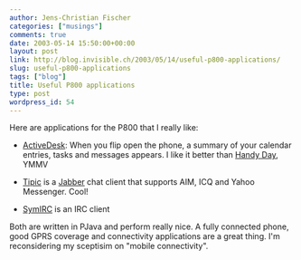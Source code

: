 ```yaml
---
author: Jens-Christian Fischer
categories: ["musings"]
comments: true
date: 2003-05-14 15:50:00+00:00
layout: post
link: http://blog.invisible.ch/2003/05/14/useful-p800-applications/
slug: useful-p800-applications
tags: ["blog"]
title: Useful P800 applications
type: post
wordpress_id: 54
---
```


Here are applications for the P800 that I really like:





  * [ActiveDesk](http://www.cibenix.com/ADP800_index.html): When you flip open the phone, a summary of your calendar entries, tasks and messages appears. I like it better than [Handy Day](http://se-p800-software.epocware.com/Handy_Day.html), YMMV


  * [Tipic](http://www.tipic.com) is a [Jabber](http://www.jabber.org) chat client that supports AIM, ICQ and Yahoo Messenger. Cool!


  * [SymIRC](http://sulaco.mureakuha.com/symirc/) is an IRC client



Both are written in PJava and perform really nice. A fully connected phone, good GPRS coverage and connectivity applications are a great thing. I'm reconsidering my sceptisim on "mobile connectivity".
